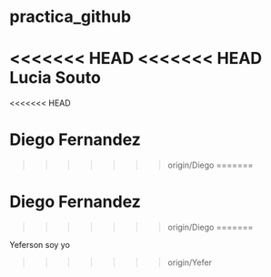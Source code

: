 # practica_github
<<<<<<< HEAD
<<<<<<< HEAD
Lucia Souto
=======

<<<<<<< HEAD
# Diego Fernandez
>>>>>>> origin/Diego
=======


# Diego Fernandez
>>>>>>> origin/Diego
=======


Yeferson soy yo 
>>>>>>> origin/Yefer
